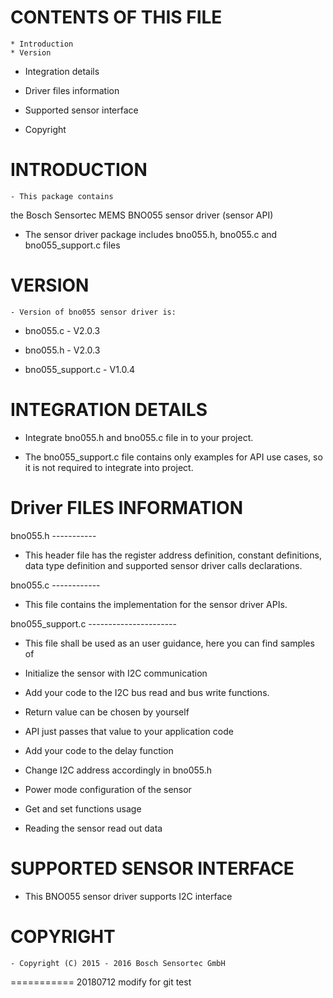
CONTENTS OF THIS FILE
=======================
	* Introduction
	* Version
	
* Integration details
	
* Driver files information
	
* Supported sensor interface
	
* Copyright


INTRODUCTION
===============
	- This package contains 
the Bosch Sensortec MEMS BNO055 sensor driver (sensor API)
	
- The sensor driver package includes 
bno055.h, bno055.c and bno055_support.c files

VERSION
=========
	- Version of bno055 sensor driver is:

* bno055.c 		- V2.0.3
		
* bno055.h 		- V2.0.3

* bno055_support.c 	- V1.0.4

INTEGRATION DETAILS
=====================
	
- Integrate bno055.h and bno055.c file in to your project.
	
- The bno055_support.c file contains only examples for API use cases, 
so it is not required to integrate into project.

Driver FILES INFORMATION
===========================
	
bno055.h
	-----------
		
* This header file has the register address definition, 
constant definitions, data type definition and supported sensor driver calls declarations.

	 
bno055.c
	------------
		
* This file contains the implementation for the sensor driver APIs.

	 
bno055_support.c
	----------------------
		
* This file shall be used as an user guidance, here you can find samples of
    			
* Initialize the sensor with I2C communication
        				
- Add your code to the I2C bus read and bus write functions.

            					
- Return value can be chosen by yourself
           					
- API just passes that value to your application code
        				
- Add your code to the delay function
        				
- Change I2C address accordingly in bno055.h
   			
* Power mode configuration of the sensor
   			
* Get and set functions usage
			
* Reading the sensor read out data

SUPPORTED SENSOR INTERFACE
====================================
	
- This BNO055 sensor driver supports I2C interface


COPYRIGHT
===========
	- Copyright (C) 2015 - 2016 Bosch Sensortec GmbH
===========
20180712
modify for git test



